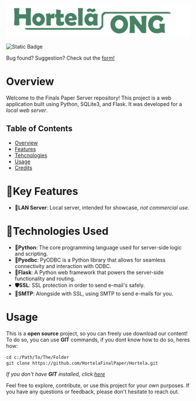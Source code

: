 ![logoWideS](.html/static/image/logoWideS.png)

![Static Badge](https://img.shields.io/badge/Version-2.4.9-white?labelColor=%23ff&color=%235aa02c)


Bug found? Suggestion? Check out the [form!](https://docs.google.com/forms/d/e/1FAIpQLSe7E4BD5KrTsHNDCq1aUhnUfxtI9J1ATuiD2UITPPdPbDUxwA/viewform)

# Overview
Welcome to the Finals Paper Server repository! This project is a web application built using Python, SQLite3, and Flask. It was developed for a *local web server*.

## Table of Contents
- [Overview](#overview)
- [Features](#key-features)
- [Tehcnologies](#technologies-used)
- [Usage](#usage)
- [Credits](#credits)

# 🔑Key Features
- **📡LAN Server**: Local server, intended for showcase, *not commercial use*.

# 🦾Technologies Used
- **🐍Python**: The core programming language used for server-side logic and scripting.
- **💽Pyodbc**: PyODBC is a Python library that allows for seamless connectivity and interaction with ODBC.
- **📡Flask**: A Python web framework that powers the server-side functionality and routing.
- **🛡️SSL**: SSL protection in order to send e-mail's safely.
- **📝SMTP**: Alongside with SSL, using SMTP to send e-mails for you.

# Usage
This is a **open source** project, so you can freely use download our content!
To do so, you can use **GIT** commands, if you dont know how to do so, heres how:
```
cd c:/Path/To/The/Folder
git clone https://github.com/HortelaFinalPaper/Hortela.git
```
*If you *don't* have **GIT** installed, click [here](https://git-scm.com/downloads)*

Feel free to explore, contribute, or use this project for your own purposes. If you have any questions or feedback, please don't hesitate to reach out.
